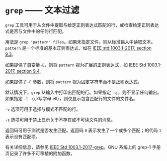 # `grep` —— 文本过滤

`grep` 工具可用于从文件中提取与给定正则表达式匹配的行，或检查给定正则表达式是否与文件中的任何行匹配。

用法是 `grep "pattern" files`。如果未指定文件，则从标准输入中读取文本。`pattern` 是一个标准的基本正则表达式，如在 [IEEE std 1003.1-2017, section 9.3](https://pubs.opengroup.org/onlinepubs/9699919799/basedefs/V1_chap09.html#tag_09_03)。

如果提供了自变量`-E`，则将 `pattern` 视为扩展的正则表达式，如 [IEEE Std 1003.1-2017, section 9.4](https://pubs.opengroup.org/onlinepubs/9699919799/basedefs/V1_chap09.html#tag_09_04)。

如果提供了`-F` 参数，则将 `pattern` 视为固定字符串而不是正则表达式。

默认情况下，`grep` 从输入中打印出匹配的行。如果指定 `-q` ，则不显示任何输出。如果指定 `-l` （小写字母 ell），则仅显示包含匹配行的文件的文件名。

`-v` 选项可用于选择与模式不匹配的行。

`-s` 选项可用于禁止显示关于不存在或不可读文件的消息。

返回码可用于测试是否发生匹配。返回码 `0` 表示发生了一个或多个匹配；的代码 `1` 表示没有匹配项。

有关详细信息，请参见 [IEEE Std 1003.1-2017-grep](https://pubs.opengroup.org/onlinepubs/9699919799/utilities/grep.html)。GNU 系统上的 grep-1 手册页记录了许多不可移植的附加函数。
